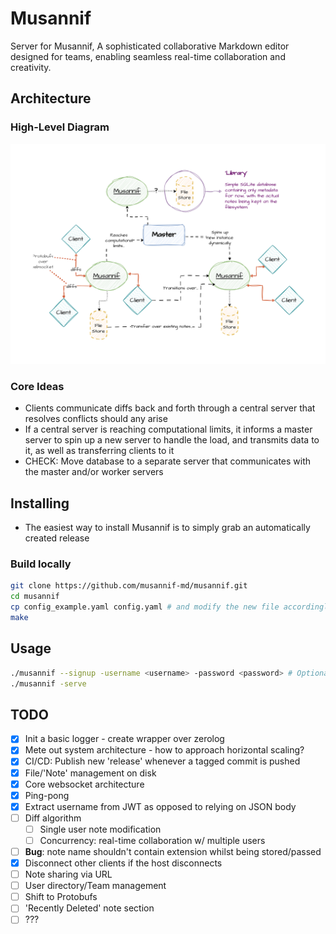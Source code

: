 # Musannif

Server for Musannif, A sophisticated collaborative Markdown editor designed for teams, enabling seamless real-time collaboration and creativity.

## Architecture

### High-Level Diagram

![system-architecture-diagram](.github/assets/system-architecture.drawio.png)

### Core Ideas

- Clients communicate diffs back and forth through a central server that resolves conflicts should any arise
- If a central server is reaching computational limits, it informs a master server to spin up a new server to handle the load, and transmits data to it, as well as transferring clients to it
- CHECK: Move database to a separate server that communicates with the master and/or worker servers

## Installing

- The easiest way to install Musannif is to simply grab an automatically created release

### Build locally

```bash
git clone https://github.com/musannif-md/musannif.git
cd musannif
cp config_example.yaml config.yaml # and modify the new file accordingly
make
```

## Usage

```bash
./musannif --signup -username <username> -password <password> # Optional
./musannif -serve
```

## TODO

- [x] Init a basic logger - create wrapper over zerolog
- [x] Mete out system architecture - how to approach horizontal scaling?
- [x] CI/CD: Publish new 'release' whenever a tagged commit is pushed
- [x] File/'Note' management on disk
- [x] Core websocket architecture
- [x] Ping-pong
- [x] Extract username from JWT as opposed to relying on JSON body
- [ ] Diff algorithm
    - [ ] Single user note modification
    - [ ] Concurrency: real-time collaboration w/ multiple users
- [ ] **Bug**: note name shouldn't contain extension whilst being stored/passed
- [x] Disconnect other clients if the host disconnects
- [ ] Note sharing via URL
- [ ] User directory/Team management
- [ ] Shift to Protobufs
- [ ] 'Recently Deleted' note section
- [ ] ???
